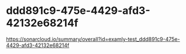# ddd891c9-475e-4429-afd3-42132e68214f
https://sonarcloud.io/summary/overall?id=examly-test_ddd891c9-475e-4429-afd3-42132e68214f
